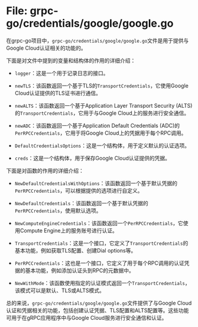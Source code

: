 # File: grpc-go/credentials/google/google.go

在grpc-go项目中，`grpc-go/credentials/google/google.go`文件是用于提供与Google Cloud认证相关的功能的。

下面是对文件中提到的变量和结构体的作用的详细介绍：

- `logger`：这是一个用于记录日志的接口。

- `newTLS`：该函数返回一个基于TLS的`TransportCredentials`，它使用Google Cloud认证提供的TLS证书进行通信。

- `newALTS`：该函数返回一个基于Application Layer Transport Security (ALTS)的`TransportCredentials`，它用于与Google Cloud上的服务进行安全通信。

- `newADC`：该函数返回一个基于Application Default Credentials (ADC)的`PerRPCCredentials`，它用于将Google Cloud上的凭据用于每个RPC调用。

- `DefaultCredentialsOptions`：这是一个结构体，用于定义默认的认证选项。

- `creds`：这是一个结构体，用于保存Google Cloud认证提供的凭据。

下面是对函数的作用的详细介绍：

- `NewDefaultCredentialsWithOptions`：该函数返回一个基于默认凭据的`PerRPCCredentials`，可以根据提供的选项进行自定义。

- `NewDefaultCredentials`：该函数返回一个基于默认凭据的`PerRPCCredentials`，使用默认选项。

- `NewComputeEngineCredentials`：该函数返回一个`PerRPCCredentials`，它使用Compute Engine上的服务账号进行认证。

- `TransportCredentials`：这是一个接口，它定义了`TransportCredentials`的基本功能，例如获取TLS配置、创建Dial options等。

- `PerRPCCredentials`：这也是一个接口，它定义了用于每个RPC调用的认证凭据的基本功能，例如添加认证头到RPC的元数据中。

- `NewWithMode`：该函数使用指定的认证模式返回一个`TransportCredentials`，该模式可以是默认、TLS或ALTS模式。

总的来说，`grpc-go/credentials/google/google.go`文件提供了与Google Cloud认证和凭据相关的功能，包括创建认证凭据、TLS配置和ALTS配置等。这些功能可用于在gRPC应用程序中与Google Cloud服务进行安全通信和认证。

